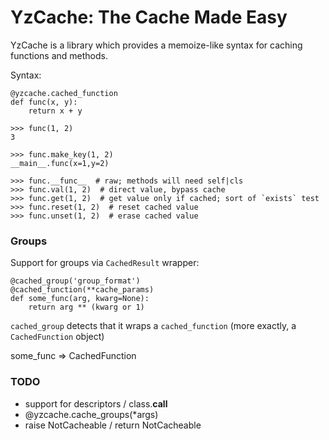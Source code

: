 YzCache: The Cache Made Easy
============================

YzCache is a library which provides a memoize-like syntax for caching functions and methods.

Syntax:

    @yzcache.cached_function
    def func(x, y):
        return x + y

    >>> func(1, 2)
    3

    >>> func.make_key(1, 2)
    __main__.func(x=1,y=2)

    >>> func.__func__  # raw; methods will need self|cls
    >>> func.val(1, 2)  # direct value, bypass cache
    >>> func.get(1, 2)  # get value only if cached; sort of `exists` test
    >>> func.reset(1, 2)  # reset cached value
    >>> func.unset(1, 2)  # erase cached value


### Groups

Support for groups via `CachedResult` wrapper:

    @cached_group('group_format')
    @cached_function(**cache_params)
    def some_func(arg, kwarg=None):
        return arg ** (kwarg or 1)

`cached_group` detects that it wraps a `cached_function` (more exactly, a `CachedFunction` object)

some_func => CachedFunction


### TODO
* support for descriptors / class.__call__
* @yzcache.cache_groups(*args)
* raise NotCacheable / return NotCacheable